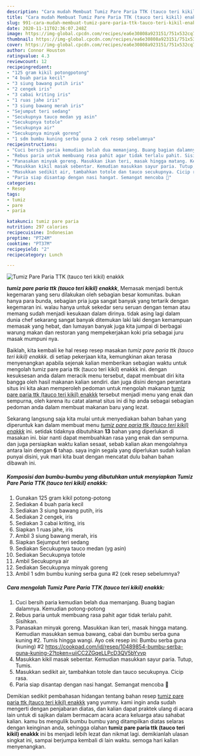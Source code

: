 ```yaml
---
description: "Cara mudah Membuat Tumiz Pare Paria TTK (tauco teri kikil) enakkk Lezat"
title: "Cara mudah Membuat Tumiz Pare Paria TTK (tauco teri kikil) enakkk Lezat"
slug: 991-cara-mudah-membuat-tumiz-pare-paria-ttk-tauco-teri-kikil-enakkk-lezat
date: 2020-11-11T02:36:07.248Z
image: https://img-global.cpcdn.com/recipes/ea6e30808a923151/751x532cq70/tumiz-pare-paria-ttk-tauco-teri-kikil-enakkk-foto-resep-utama.jpg
thumbnail: https://img-global.cpcdn.com/recipes/ea6e30808a923151/751x532cq70/tumiz-pare-paria-ttk-tauco-teri-kikil-enakkk-foto-resep-utama.jpg
cover: https://img-global.cpcdn.com/recipes/ea6e30808a923151/751x532cq70/tumiz-pare-paria-ttk-tauco-teri-kikil-enakkk-foto-resep-utama.jpg
author: Connor Houston
ratingvalue: 4.3
reviewcount: 12
recipeingredient:
- "125 gram kikil potongpotong"
- "4 buah paria kecil"
- "3 siung bawang putih iris"
- "2 cengek iris"
- "3 cabai kriting iris"
- "1 ruas jahe iris"
- "3 siung bawang merah iris"
- "Sejumput teri sedang"
- "Secukupnya tauco medan yg asin"
- "Secukupnya totole"
- "Secukupnya air"
- "Secukupnya minyak goreng"
- "1 sdm bumbu kuning serba guna 2 cek resep sebelumnya"
recipeinstructions:
- "Cuci bersih paria kemudian belah dua memanjang. Buang bagian dalamnya. Kemudian potong-potong"
- "Rebus paria untuk membuang rasa pahit agar tidak terlalu pahit. Sisihkan."
- "Panasakan minyak goreng. Masukkan ikan teri, masak hingga matang. Kemudian masukkan semua bawang, cabai dan bumbu serba guna kuning #2. Tumis hingga wangi. Ayo cek resep ini: Bumbu serba guna (kuning) #2 https://cookpad.com/id/resep/10489854-bumbu-serba-guna-kuning-2?token=uiiCC2ZGqeLLPcD3QV5bYvvp"
- "Masukkan kikil masak sebentar. Kemudian masukkan sayur paria. Tutup, Tumis."
- "Masukkan sedikit air, tambahkan totole dan tauco secukupnya. Cicip rasa."
- "Paria siap disantap dengan nasi hangat. Semangat mencoba 🥳"
categories:
- Resep
tags:
- tumiz
- pare
- paria

katakunci: tumiz pare paria 
nutrition: 297 calories
recipecuisine: Indonesian
preptime: "PT24M"
cooktime: "PT37M"
recipeyield: "2"
recipecategory: Lunch

---
```



![Tumiz Pare Paria TTK (tauco teri kikil) enakkk](https://img-global.cpcdn.com/recipes/ea6e30808a923151/751x532cq70/tumiz-pare-paria-ttk-tauco-teri-kikil-enakkk-foto-resep-utama.jpg)

<b><i>tumiz pare paria ttk (tauco teri kikil) enakkk</i></b>, Memasak menjadi bentuk kegemaran yang seru dilakukan oleh sebagian besar komunitas. bukan hanya para bunda, sebagian pria juga sangat banyak yang tertarik dengan kegemaran ini. walau hanya untuk sekedar seru seruan dengan teman atau memang sudah menjadi kesukaan dalam dirinya. tidak asing lagi dalam dunia chef sekarang sangat banyak ditemukan laki laki dengan kemampuan memasak yang hebat, dan lumayan banyak juga kita jumpai di berbagai warung makan dan restoran yang mempekerjakan koki pria sebagai juru masak mumpuni nya.

Baiklah, kita kembali ke hal resep resep masakan <i>tumiz pare paria ttk (tauco teri kikil) enakkk</i>. di setiap pekerjaan kita, kemungkinan akan terasa menyenangkan apabila sejenak kalian memberikan sebagian waktu untuk mengolah tumiz pare paria ttk (tauco teri kikil) enakkk ini. dengan kesuksesan anda dalam meracik menu tersebut, dapat membuat diri kita bangga oleh hasil makanan kalian sendiri. dan juga disini dengan perantara situs ini kita akan memperoleh pedoman untuk mengolah makanan <u>tumiz pare paria ttk (tauco teri kikil) enakkk</u> tersebut menjadi menu yang enak dan sempurna, oleh karena itu catat alamat situs ini di hp anda sebagai sebagian pedoman anda dalam membuat makanan baru yang lezat.




Sekarang langsung saja kita mulai untuk menyediakan bahan bahan yang diperuntuk kan dalam membuat menu <u><i>tumiz pare paria ttk (tauco teri kikil) enakkk</i></u> ini. setidak tidaknya dibutuhkan <b>13</b> bahan yang diperlukan di masakan ini. biar nanti dapat membuahkan rasa yang enak dan sempurna. dan juga persiapkan waktu kalian sesaat, sebab kalian akan mengolahnya antara lain dengan <b>6</b> tahap. saya ingin segala yang diperlukan sudah kalian punyai disini, yuk mari kita buat dengan mencatat dulu bahan bahan dibawah ini.

<!--inarticleads1-->

##### Komposisi dan bumbu-bumbu yang dibutuhkan untuk menyiapkan Tumiz Pare Paria TTK (tauco teri kikil) enakkk:

1. Gunakan 125 gram kikil potong-potong
1. Sediakan 4 buah paria kecil
1. Sediakan 3 siung bawang putih, iris
1. Sediakan 2 cengek, iris
1. Sediakan 3 cabai kriting, iris
1. Siapkan 1 ruas jahe, iris
1. Ambil 3 siung bawang merah, iris
1. Siapkan Sejumput teri sedang
1. Sediakan Secukupnya tauco medan (yg asin)
1. Sediakan Secukupnya totole
1. Ambil Secukupnya air
1. Sediakan Secukupnya minyak goreng
1. Ambil 1 sdm bumbu kuning serba guna #2 (cek resep sebelumnya?




<!--inarticleads2-->

##### Cara mengolah Tumiz Pare Paria TTK (tauco teri kikil) enakkk:

1. Cuci bersih paria kemudian belah dua memanjang. Buang bagian dalamnya. Kemudian potong-potong
1. Rebus paria untuk membuang rasa pahit agar tidak terlalu pahit. Sisihkan.
1. Panasakan minyak goreng. Masukkan ikan teri, masak hingga matang. Kemudian masukkan semua bawang, cabai dan bumbu serba guna kuning #2. Tumis hingga wangi. Ayo cek resep ini: Bumbu serba guna (kuning) #2 https://cookpad.com/id/resep/10489854-bumbu-serba-guna-kuning-2?token=uiiCC2ZGqeLLPcD3QV5bYvvp
1. Masukkan kikil masak sebentar. Kemudian masukkan sayur paria. Tutup, Tumis.
1. Masukkan sedikit air, tambahkan totole dan tauco secukupnya. Cicip rasa.
1. Paria siap disantap dengan nasi hangat. Semangat mencoba 🥳




Demikian sedikit pembahasan hidangan tentang bahan resep <u>tumiz pare paria ttk (tauco teri kikil) enakkk</u> yang yummy. kami ingin anda sudah mengerti dengan penjabaran diatas, dan kalian dapat praktek ulang di acara lain untuk di sajikan dalam bermacam acara acara keluarga atau sahabat kalian. kamu bs mengulik bumbu bumbu yang ditampilkan diatas selaras dengan keinginan anda, sehingga olahan <b>tumiz pare paria ttk (tauco teri kikil) enakkk</b> ini bs menjadi lebih lezat dan nikmat lagi. demikianlah ulasan singkat ini, sampai berjumpa kembali di lain waktu. semoga hari kalian menyenangkan.
